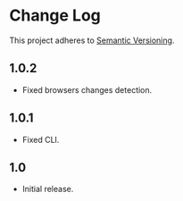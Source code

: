 # Change Log
This project adheres to [Semantic Versioning](http://semver.org/).

## 1.0.2
* Fixed browsers changes detection.

## 1.0.1
* Fixed CLI.

## 1.0
* Initial release.
